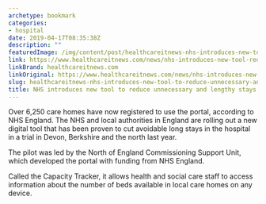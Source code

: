 ```yaml
---
archetype: bookmark
categories:
- hospital
date: 2019-04-17T08:35:38Z
description: ""
featuredImage: /img/content/post/healthcareitnews-nhs-introduces-new-tool-to-reduce-unnecessary-and-lengthy-stays-in-hospital.jpg
link: https://www.healthcareitnews.com/news/nhs-introduces-new-tool-reduce-unnecessary-and-lengthy-stays-hospital
linkBrand: healthcareitnews.com
linkOriginal: https://www.healthcareitnews.com/news/nhs-introduces-new-tool-reduce-unnecessary-and-lengthy-stays-hospital
slug: healthcareitnews-nhs-introduces-new-tool-to-reduce-unnecessary-and-lengthy-stays-in-hospital
title: NHS introduces new tool to reduce unnecessary and lengthy stays in hospital
---
```

Over 6,250 care homes have now registered to use the portal, according to NHS England. The NHS and local authorities in England are rolling out a new digital tool that has been proven to cut avoidable long stays in the hospital in a trial in Devon, Berkshire and the north last year.

The pilot was led by the North of England Commissioning Support Unit, which developed the portal with funding from NHS England.

Called the Capacity Tracker, it allows health and social care staff to access information about the number of beds available in local care homes on any device.

